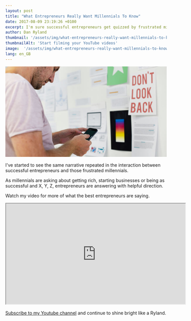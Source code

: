```yaml
---
layout: post
title: "What Entrepreneurs Really Want Millennials To Know"
date: 2017-08-09 23:19:26 +0100
excerpt: I'm sure successful entrepreneurs get quizzed by frustrated millennials everyday asking 'how do I to start a business.' The answer is simple.
author: Dan Ryland
thumbnail: '/assets/img/what-entrepreneurs-really-want-millennials-to-know-dan-ryland.jpg'
thumbnailAlt: 'Start filming your YouTube videos'
image:  '/assets/img/what-entrepreneurs-really-want-millennials-to-know-dan-ryland.jpg'
lang: en_GB
---
```

![Successful entrepreneurs give helpful direction to frustrated millennials](/assets/img/what-entrepreneurs-really-want-millennials-to-know-dan-ryland.jpg)

I've started to see the same narrative repeated in the interaction between successful entrepreneurs and those frustrated millennials.

As millennials are asking about getting rich, starting businesses or being as successful and X, Y, Z, entrepreneurs are answering with helpful direction.

Watch my video for more of what the best entrepreneurs are saying.

<div class="video">
    <iframe width="560" height="315" src="https://www.youtube.com/embed/5T3I1rSGVnk?rel=0&amp;controls=0&amp;showinfo=0"></iframe>
</div>

[Subscribe to my Youtube channel](https://www.youtube.com/channel/UC-juA1PYRWYqD7Dym65g4HQ) and continue to shine bright like a Ryland.
